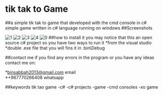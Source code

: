 # tik tak to Game
##a simple tik tak to game that developed with the cmd console in c#
simple game written in c# language running on windows
##Screenshots

![1](https://github.com/Mahfoud-Sa/xoGame/assets/76104809/f189e959-85c0-458c-87b8-2a923d8b5a4a)
![2](https://github.com/Mahfoud-Sa/xoGame/assets/76104809/7c1e5efe-2ca2-4876-b988-50ad53d43c3e)
![3](https://github.com/Mahfoud-Sa/xoGame/assets/76104809/41169e93-7372-40c0-ab32-107e085929f8)
![4](https://github.com/Mahfoud-Sa/xoGame/assets/76104809/1b9dc9c9-3c0b-4c5b-b3d4-9cdab6a426b7)
![0](https://github.com/Mahfoud-Sa/xoGame/assets/76104809/c7968898-e666-4830-a3e8-829974e53a5b)
##how to install it
you may notice that this an open source c# project so you have two ways to run it
*from the visual studio
*double .exe file that you will fins it in :bin\Debug

##contact me
if you find any errors in the program or you have any ideas contact me on:

*binsabbah2013@gmail.com email    
*+967770266408 whatsapp

##keywords
tik tao game -c# -c# projects -game -cmd consoles -xo game 
